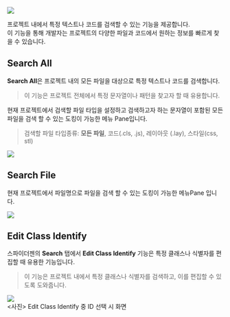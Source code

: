 ![](https://wikidocs.net/images/page/22815/search.png)

프로젝트 내에서 특정 텍스트나 코드를 검색할 수 있는 기능을 제공합니다. <br>
이 기능을 통해 개발자는 프로젝트의 다양한 파일과 코드에서 원하는 정보를 빠르게 찾을 수 있습니다.

## Search All  

**Search All**은 프로젝트 내의 모든 파일을 대상으로 특정 텍스트나 코드를 검색합니다. <br>
>이 기능은 프로젝트 전체에서 특정 문자열이나 패턴을 찾고자 할 때 유용합니다.

현재 프로젝트에서 검색할 파일 타입을 설정하고 검색하고자 하는 문자열이 포함된 모든 파일을 검색 할 수 있는 도킹이 가능한 메뉴 Pane입니다.  
> 검색할 파일 타입종류: **모든 파일**, 코드(.cls, .js), 레이아웃 (.lay), 스타일(css, stl)



![](https://wikidocs.net/images/page/22815/pop-searchAll.png) 

## Search File  

현재 프로젝트에서 파일명으로 파일을 검색 할 수 있는 도킹이 가능한 메뉴Pane 입니다.  




![](https://wikidocs.net/images/page/22815/pop-searchfile.png) 


##  Edit Class Identify

스파이더젠의 **Search** 탭에서 **Edit Class Identify** 기능은 특정 클래스나 식별자를 편집할 때 유용한 기능입니다. <br>

>이 기능은 프로젝트 내에서 특정 클래스나 식별자를 검색하고, 이를 편집할 수 있도록 도와줍니다.


![](https://wikidocs.net/images/page/22815/search_id.png)
<br>
<사진> Edit Class Identify 중 ID 선택 시 화면